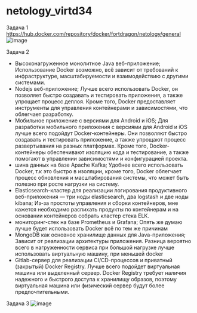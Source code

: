 # netology_virtd34
Задача 1
https://hub.docker.com/repository/docker/fortdragon/netology/general
![image](https://github.com/AntonStogov/netology_virtd34/assets/97850376/43de6285-da29-4df0-9798-bc359955e692)

Задача 2
- Высоконагруженное монолитное Java веб-приложение;
Использование Docker возможно, всё зависит от требований к инфраструктуре, масштабируемости и взаимодействию с другими системами.
- Nodejs веб-приложение;
Лучше всего использовать Docker, он позволяет быстро создавать и тестировать приложения, а также упрощает процесс деплоя. Кроме того, Docker предоставляет инструменты для управления контейнерами и зависимостями, что облегчает разработку.
- Мобильное приложение c версиями для Android и iOS;
Для разработки мобильного приложения с версиями для Android и iOS лучше всего подойдут Docker-контейнеры. Они позволяют быстро создавать и тестировать приложение, а также упрощают процесс развертывания на разных платформах. Кроме того, Docker-контейнеры обеспечивают изоляцию кода и тестирование, а также помогают в управлении зависимостями и конфигурацией проекта.
- шина данных на базе Apache Kafka;
Удобнее всего использовать Docker, т.к это быстро в изоляции, кроме того, Docker облегчает процесс обновления и масштабирования системы, что может быть полезно при росте нагрузки на систему.
- Elasticsearch-кластер для реализации логирования продуктивного веб-приложения — три ноды elasticsearch, два logstash и две ноды kibana;
Из-за простоты управления и сборки контейнеров, мне кажется необходимо распихать продукты по контейнерам и на основании контейнеров собрать кластер стека ELK.
- мониторинг-стек на базе Prometheus и Grafana;
Опять же думаю лучше будет использовать Docker всё по тем же причинам
- MongoDB как основное хранилище данных для Java-приложения;
Зависит от реализации архитектуры приложения. Разница вероятно всего в нагруженности сервиса при большой нагрузке лучше использовать виртуальную машину, при меньшей docker
- Gitlab-сервер для реализации CI/CD-процессов и приватный (закрытый) Docker Registry.
Лучше всего подойдет виртуальная машина или выделенный сервер. Docker Registry требует наличия надежного и быстрого доступа к хранилищу образов, поэтому виртуальная машина или физический сервер будут более предпочтительными.

Задача 3
![image](https://github.com/AntonStogov/netology_virtd34/assets/97850376/e4cbd290-271f-45c4-bbd2-2ad7d20a50f3)

